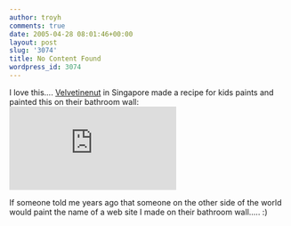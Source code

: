 ```yaml
---
author: troyh
comments: true
date: 2005-04-28 08:01:46+00:00
layout: post
slug: '3074'
title: No Content Found
wordpress_id: 3074
---
```


I love this.... [Velvetinenut](http://www.recipezaar.com/browse/getchef.zsp?id=123897) in Singapore made a recipe for kids paints and painted this on their bathroom wall:
![](http://www.recipezaar.com/recipe/photo.php?rid=66418&num=2)

If someone told me years ago that someone on the other side of the world would paint the name of a web site I made on their bathroom wall..... :)
